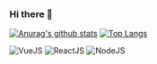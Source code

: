 ### Hi there 👋

<!--
**Josephpaz/Josephpaz** is a ✨ _special_ ✨ repository because its `README.md` (this file) appears on your GitHub profile.

Here are some ideas to get you started:

- 🔭 I’m currently working on ...
- 🌱 I’m currently learning ...
- 👯 I’m looking to collaborate on ...
- 🤔 I’m looking for help with ...
- 💬 Ask me about ...
- 📫 How to reach me: ...
- 😄 Pronouns: ...
- ⚡ Fun fact: ...
-->

[![Anurag's github stats](https://github-readme-stats.vercel.app/api?username=JosephPaz&show_icons=true&&title_color=41b883&icon_color=41b883&text_color=273849&bg_color=fff&hide=issues,contribs,prs)](https://github.com/anuraghazra/github-readme-stats)  [![Top Langs](https://github-readme-stats.vercel.app/api/top-langs/?username=Josephpaz&title_color=41b883&text_colo=273849&layout=compact)](https://github.com/anuraghazra/github-readme-stats)

<img alt="VueJS" src="https://img.shields.io/badge/VUEJS-4FC08D?logo=vue.js&logoColor=white&style=for-the-badge">
<img alt="ReactJS" src="https://img.shields.io/badge/REACT-61DAFB?logo=react&logoColor=black&style=for-the-badge">
<img alt="NodeJS" src="https://img.shields.io/badge/NODE.JS-339933?logo=node.js&logoColor=white&style=for-the-badge" />
